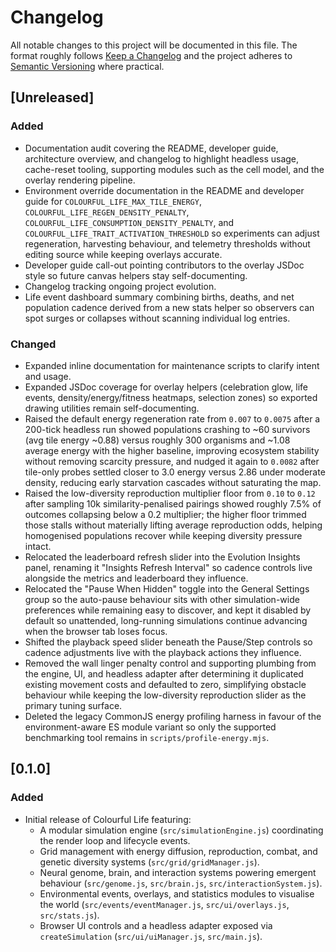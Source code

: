 # Changelog

All notable changes to this project will be documented in this file. The format
roughly follows [Keep a Changelog](https://keepachangelog.com/en/1.1.0/) and the
project adheres to [Semantic Versioning](https://semver.org/spec/v2.0.0.html)
where practical.

## [Unreleased]

### Added

- Documentation audit covering the README, developer guide, architecture
  overview, and changelog to highlight headless usage, cache-reset tooling,
  supporting modules such as the cell model, and the overlay rendering
  pipeline.
- Environment override documentation in the README and developer guide for
  `COLOURFUL_LIFE_MAX_TILE_ENERGY`, `COLOURFUL_LIFE_REGEN_DENSITY_PENALTY`,
  `COLOURFUL_LIFE_CONSUMPTION_DENSITY_PENALTY`, and
  `COLOURFUL_LIFE_TRAIT_ACTIVATION_THRESHOLD` so experiments can adjust
  regeneration, harvesting behaviour, and telemetry thresholds without editing
  source while keeping overlays accurate.
- Developer guide call-out pointing contributors to the overlay JSDoc style so
  future canvas helpers stay self-documenting.
- Changelog tracking ongoing project evolution.
- Life event dashboard summary combining births, deaths, and net population
  cadence derived from a new stats helper so observers can spot surges or
  collapses without scanning individual log entries.

### Changed

- Expanded inline documentation for maintenance scripts to clarify intent and
  usage.
- Expanded JSDoc coverage for overlay helpers (celebration glow, life events,
  density/energy/fitness heatmaps, selection zones) so exported drawing
  utilities remain self-documenting.
- Raised the default energy regeneration rate from `0.007` to `0.0075` after a
  200-tick headless run showed populations crashing to ~60 survivors (avg tile
  energy ~0.88) versus roughly 300 organisms and ~1.08 average energy with the
  higher baseline, improving ecosystem stability without removing scarcity
  pressure, and nudged it again to `0.0082` after tile-only probes settled
  closer to 3.0 energy versus 2.86 under moderate density, reducing early
  starvation cascades without saturating the map.
- Raised the low-diversity reproduction multiplier floor from `0.10` to `0.12`
  after sampling 10k similarity-penalised pairings showed roughly 7.5% of
  outcomes collapsing below a 0.2 multiplier; the higher floor trimmed those
  stalls without materially lifting average reproduction odds, helping
  homogenised populations recover while keeping diversity pressure intact.
- Relocated the leaderboard refresh slider into the Evolution Insights panel,
  renaming it "Insights Refresh Interval" so cadence controls live alongside
  the metrics and leaderboard they influence.
- Relocated the "Pause When Hidden" toggle into the General Settings group so
  the auto-pause behaviour sits with other simulation-wide preferences while
  remaining easy to discover, and kept it disabled by default so unattended,
  long-running simulations continue advancing when the browser tab loses focus.
- Shifted the playback speed slider beneath the Pause/Step controls so cadence
  adjustments live with the playback actions they influence.
- Removed the wall linger penalty control and supporting plumbing from the
  engine, UI, and headless adapter after determining it duplicated existing
  movement costs and defaulted to zero, simplifying obstacle behaviour while
  keeping the low-diversity reproduction slider as the primary tuning surface.
- Deleted the legacy CommonJS energy profiling harness in favour of the
  environment-aware ES module variant so only the supported benchmarking tool
  remains in `scripts/profile-energy.mjs`.

## [0.1.0]

### Added

- Initial release of Colourful Life featuring:
  - A modular simulation engine (`src/simulationEngine.js`) coordinating the
    render loop and lifecycle events.
  - Grid management with energy diffusion, reproduction, combat, and genetic
    diversity systems (`src/grid/gridManager.js`).
  - Neural genome, brain, and interaction systems powering emergent behaviour
    (`src/genome.js`, `src/brain.js`, `src/interactionSystem.js`).
  - Environmental events, overlays, and statistics modules to visualise the
    world (`src/events/eventManager.js`, `src/ui/overlays.js`, `src/stats.js`).
  - Browser UI controls and a headless adapter exposed via `createSimulation`
    (`src/ui/uiManager.js`, `src/main.js`).
